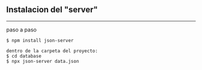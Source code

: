 ## Instalacion del "server"

***
paso a paso
```
$ npm install json-server
```
```
dentro de la carpeta del proyecto:
$ cd database
$ npx json-server data.json
```